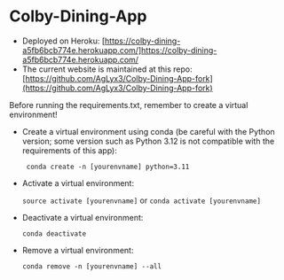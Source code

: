 # Colby-Dining-App

-  Deployed on Heroku: [https://colby-dining-a5fb6bcb774e.herokuapp.com/]https://colby-dining-a5fb6bcb774e.herokuapp.com/
-  The current website is maintained at this repo: [https://github.com/AgLyx3/Colby-Dining-App-fork](https://github.com/AgLyx3/Colby-Dining-App-fork)




Before running the requirements.txt, remember to create a virtual environment!

- Create a virtual environment using conda (be careful with the Python version; some version such as Python 3.12 is not compatible with the requirements of this app):

    ``` conda create -n [yourenvname] python=3.11```


- Activate a virtual environment:

    ``` source activate [yourenvname] ``` or ``` conda activate [yourenvname] ```

- Deactivate a virtual environment:

    ``` conda deactivate ```

- Remove a virtual environment:

    ``` conda remove -n [yourenvname] --all ```


